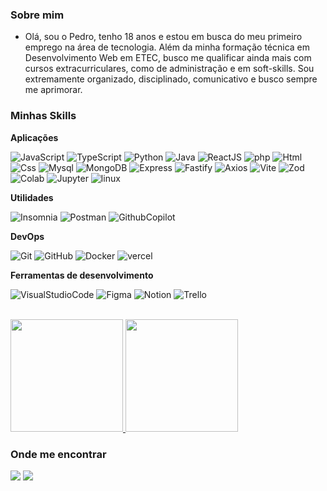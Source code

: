 <h3>Sobre mim</h3>

- Olá, sou o Pedro, tenho 18 anos e estou em busca do meu primeiro emprego na área de tecnologia. Além da minha formação técnica em Desenvolvimento Web em ETEC, busco me qualificar ainda mais com cursos extracurriculares, como de administração e em soft-skills. Sou extremamente organizado, disciplinado, comunicativo e busco sempre me aprimorar.

<h3>Minhas Skills</h3>

**Aplicações**

![JavaScript](https://img.shields.io/badge/-javascript-%23333?style=for-the-badge&logo=javascript)
![TypeScript](https://img.shields.io/badge/-typescript-%23333?style=for-the-badge&logo=typescript)
![Python](https://img.shields.io/badge/-python-%23333?style=for-the-badge&logo=python)
![Java](https://img.shields.io/badge/-Java-%23333?style=for-the-badge&logo=Java)
![ReactJS](https://img.shields.io/badge/-reactjs-%23333?style=for-the-badge&logo=react)
![php](https://img.shields.io/badge/-php-%23333?style=for-the-badge&logo=php)
![Html](https://img.shields.io/badge/-html5-%23333?style=for-the-badge&logo=html5)
![Css](https://img.shields.io/badge/-css-%23333?style=for-the-badge&logo=css3)
![Mysql](https://img.shields.io/badge/-mysql-%23333?style=for-the-badge&logo=mysql)
![MongoDB](https://img.shields.io/badge/-mongodb-%23333?style=for-the-badge&logo=mongodb)
![Express](https://img.shields.io/badge/-express-%23333?style=for-the-badge&logo=express)
![Fastify](https://img.shields.io/badge/-fastify-%23333?style=for-the-badge&logo=fastify)
![Axios](https://img.shields.io/badge/-Axios-%23333?style=for-the-badge&logo=axios)
![Vite](https://img.shields.io/badge/-vite-%23333?style=for-the-badge&logo=vite)
![Zod](https://img.shields.io/badge/-zod-%23333?style=for-the-badge&logo=zod)
![Colab](https://img.shields.io/badge/-Colab-%23333?style=for-the-badge&logo=googlecolab)
![Jupyter](https://img.shields.io/badge/-jupyter-%23333?style=for-the-badge&logo=jupyter)
![linux](https://img.shields.io/badge/-linux-%23333?style=for-the-badge&logo=linux)

**Utilidades**

![Insomnia](https://img.shields.io/badge/-Insomnia-%23333?style=for-the-badge&logo=insomnia)
![Postman](https://img.shields.io/badge/-Postman-%23333?style=for-the-badge&logo=postman)
![GithubCopilot](https://img.shields.io/badge/-Github%20Copilot-%23333?style=for-the-badge&logo=githubcopilot)

**DevOps**

![Git](https://img.shields.io/badge/-git-%23333?style=for-the-badge&logo=git)
![GitHub](https://img.shields.io/badge/-github-%23333?style=for-the-badge&logo=github)
![Docker](https://img.shields.io/badge/-docker-%23333?style=for-the-badge&logo=docker)
![vercel](https://img.shields.io/badge/-vercel-%23333?style=for-the-badge&logo=vercel)

<!-- ![vercel](https://img.shields.io/badge/-AWS-%23333?style=for-the-badge&logo=amazonaws)
![Microsoftazure](https://img.shields.io/badge/-microsoft%20azure-%23333?style=for-the-badge&logo=microsoftazure) -->

**Ferramentas de desenvolvimento**

![VisualStudioCode](https://img.shields.io/badge/-Visual%20Studio%20Code-%23333?style=for-the-badge&logo=VisualStudioCode)
![Figma](https://img.shields.io/badge/-figma-%23333?style=for-the-badge&logo=figma)
![Notion](https://img.shields.io/badge/-notion-%23333?style=for-the-badge&logo=notion)
![Trello](https://img.shields.io/badge/-trello-%23333?style=for-the-badge&logo=trello)

<br/>

<a href="https://github.com/psjoon" title="github status">
  <img height="180em" src="https://github-readme-stats.vercel.app/api?username=psjoon&layout=compact&langs_count=6&theme=ocean_dark&hide_border=true" />
  <img height="180em" src="https://github-readme-stats.vercel.app/api/top-langs/?username=psjoon&layout=compact&langs_count=6&theme=ocean_dark&hide_border=true" />
</a>

<h3>Onde me encontrar</h3>

<div>
<a href = "mailto:pedrosantos.joon@gmail.com"><img src="https://img.shields.io/badge/-Gmail-%23333?style=for-the-badge&logo=gmail&logoColor=white" target="_blank"></a>
<a href="https://www.linkedin.com/in/pedrosantosjoon" target="_blank"><img src="https://img.shields.io/badge/-LinkedIn-%230077B5?style=for-the-badge&logo=linkedin&logoColor=white" target="_blank"></a>
</div>
